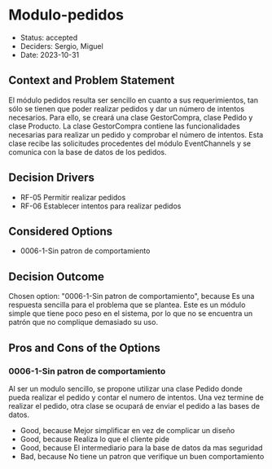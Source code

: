# Modulo-pedidos

* Status: accepted
* Deciders: Sergio, Miguel
* Date: 2023-10-31

## Context and Problem Statement

El módulo pedidos resulta ser sencillo en cuanto a sus requerimientos, tan sólo se tienen que poder realizar pedidos y dar un número de intentos necesarios. Para ello, se creará una clase GestorCompra, clase Pedido y clase Producto. La clase GestorCompra contiene las funcionalidades necesarias para realizar un pedido y comprobar el número de intentos. Esta clase recibe las solicitudes procedentes del módulo EventChannels y se comunica con la base de datos de los pedidos.

## Decision Drivers

* RF-05 Permitir realizar pedidos
* RF-06 Establecer intentos para realizar pedidos

## Considered Options

* 0006-1-Sin patron de comportamiento

## Decision Outcome

Chosen option: "0006-1-Sin patron de comportamiento", because Es una respuesta sencilla para el problema que se plantea. Este es un módulo simple que tiene poco peso en el sistema, por lo que no se encuentra un patrón que no complique demasiado su uso.

## Pros and Cons of the Options

### 0006-1-Sin patron de comportamiento

Al ser un modulo sencillo, se propone utilizar una clase Pedido donde pueda realizar el pedido y contar el numero de intentos. Una vez termine de realizar el pedido, otra clase se ocupará de enviar el pedido a las bases de datos.

* Good, because Mejor simplificar en vez de complicar un diseño
* Good, because Realiza lo que el cliente pide
* Good, because El intermediario para la base de datos da mas seguridad
* Bad, because No tiene un patron que verifique un buen comportamiento
